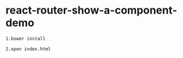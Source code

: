 react-router-show-a-component-demo
==================================

```
1.bower install

2.open index.html
```
